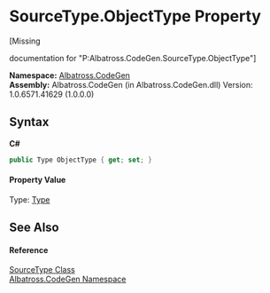 # SourceType.ObjectType Property 
 

\[Missing <summary> documentation for "P:Albatross.CodeGen.SourceType.ObjectType"\]

**Namespace:**&nbsp;<a href="DCDDD28E">Albatross.CodeGen</a><br />**Assembly:**&nbsp;Albatross.CodeGen (in Albatross.CodeGen.dll) Version: 1.0.6571.41629 (1.0.0.0)

## Syntax

**C#**<br />
``` C#
public Type ObjectType { get; set; }
```


#### Property Value
Type: <a href="http://msdn2.microsoft.com/en-us/library/42892f65" target="_blank">Type</a>

## See Also


#### Reference
<a href="A71CC876">SourceType Class</a><br /><a href="DCDDD28E">Albatross.CodeGen Namespace</a><br />